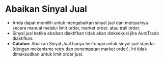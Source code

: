 # **Abaikan Sinyal Jual**

- Anda dapat memilih untuk mengabaikan sinyal jual dan menjualnya secara manual melalui limit order, market order, atau trail order.
- Sinyal jual ketika abaikan diaktifkan tidak akan dieksekusi jika AutoTrade diaktifkan.
- **Catatan**: Abaikan Sinyal Jual hanya berfungsi untuk sinyal jual standar (dengan mekanisme retry dan penempatan market order). Ini tidak dimaksudkan untuk limit order jual.